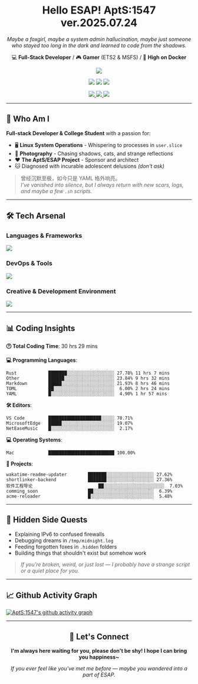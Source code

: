 <div align="center">
  <h1>Hello ESAP! AptS:1547 ver.2025.07.24</h1>
  <p><em>Maybe a foxgirl, maybe a system admin hallucination, maybe just someone who stayed too long in the dark and learned to code from the shadows.</em></p>
  
  <p>
    💻 <strong>Full-Stack Developer</strong> / 🎮 <strong>Gamer</strong> (ETS2 & MSFS) / 🐋 <strong>High on Docker</strong>
  </p>
</div>

<div align="center">
  <p>
    <a href="https://github.com/AptS-1547">
      <img src="https://github-readme-stats.vercel.app/api?username=AptS-1547&show_icons=true&theme=transparent" />
    </a>
  </p>

  <p>
    <img src="https://komarev.com/ghpvc/?username=AptS-1547&color=blue&style=flat-square" />
    <img src="https://img.shields.io/github/followers/AptS-1547?style=flat-square" />
    <img src="https://img.shields.io/github/stars/AptS-1547?style=flat-square" />
  </p>

  <p>
    <a href="https://www.esaps.net/">
      <img src="https://img.shields.io/badge/website-4493f8?style=for-the-badge&logo=About.me&logoColor=white" />
    </a>
    <a href="https://www.esaps.net/feed/">
      <img src="https://img.shields.io/badge/RSS-4493f8?style=for-the-badge&logo=rss&logoColor=white" />
    </a>
    <a href="mailto:apts-1547@esaps.net">
      <img src="https://img.shields.io/badge/Email-4493f8?style=for-the-badge&logo=gmail&logoColor=white" />
    </a>
  </p>
</div>

---

## 🦊 Who Am I

**Full-stack Developer & College Student** with a passion for:
- 🖥️ **Linux System Operations** - Whispering to processes in `user.slice`
- 📸 **Photography** - Chasing shadows, cats, and strange reflections  
- ❤️ **The AptS/ESAP Project** - Sponsor and architect
- 🐱 Diagnosed with incurable adolescent delusions *(don't ask)*

> 曾经沉默至极，如今只是 YAML 格外响亮。  
> *I've vanished into silence, but I always return with new scars, logs, and maybe a few `.sh` scripts.*

---

## 🛠️ Tech Arsenal

### **Languages & Frameworks**
<a href="https://skillicons.dev">
  <img src="https://skillicons.dev/icons?i=py,javascript,typescript,vue,nodejs,php,r,html,css,java,kotlin,go,c,cs,cpp,rust,bash,tailwind" />
</a>

### **DevOps & Tools**
<a href="https://skillicons.dev">
  <img src="https://skillicons.dev/icons?i=docker,git,github,githubactions,jenkins,nginx,cloudflare,workers,grafana,prometheus,sqlite,postgres,mysql,mongodb,redis" />
</a>

### **Creative & Development Environment**
<a href="https://skillicons.dev">
  <img src="https://skillicons.dev/icons?i=vscode,visualstudio,idea,androidstudio,arduino,blender,ps,pr,ae,au" />
</a>

---

## 📊 Coding Insights

<!--START_SECTION:waka-->
**🕐 Total Coding Time**: 30 hrs 29 mins

**💻 Programming Languages**:
```text
Rust            ███████░░░░░░░░░░░░░░░░░░ 27.78% 11 hrs 7 mins
Other           ██████░░░░░░░░░░░░░░░░░░░ 23.84% 9 hrs 32 mins
Markdown        █████░░░░░░░░░░░░░░░░░░░░ 21.93% 8 hrs 46 mins
TOML            ██░░░░░░░░░░░░░░░░░░░░░░░  6.00% 2 hrs 24 mins
YAML            █░░░░░░░░░░░░░░░░░░░░░░░░  4.90% 1 hr 57 mins
```

**🛠️ Editors**:
```text
VS Code         ████████████████████░░░░░ 78.71%
MicrosoftEdge   █████░░░░░░░░░░░░░░░░░░░░ 19.07%
NetEaseMusic    █░░░░░░░░░░░░░░░░░░░░░░░░  2.17%
```

**💻 Operating Systems**:
```text
Mac             █████████████████████████ 100.00%
```

**📂 Projects**:
```text
wakatime-readme-updater        ███████░░░░░░░░░░░░░░░░░░ 27.62%
shortlinker-backend            ███████░░░░░░░░░░░░░░░░░░ 27.36%
软件工程导论                         ██░░░░░░░░░░░░░░░░░░░░░░░  7.03%
comming_soon                   ██░░░░░░░░░░░░░░░░░░░░░░░  6.39%
acme-reloader                  █░░░░░░░░░░░░░░░░░░░░░░░░  5.48%
```

<!--END_SECTION:waka-->

---

## 🌙 Hidden Side Quests

- Explaining IPv6 to confused firewalls
- Debugging dreams in `/tmp/midnight.log`  
- Feeding forgotten foxes in `.hidden` folders
- Building things that shouldn't exist but somehow work

> *If you're broken, weird, or just lost — I probably have a strange script or a quiet place for you.*

---

## 📈 Github Activity Graph

[![AptS:1547's github activity graph](https://github-readme-activity-graph.vercel.app/graph?username=AptS-1547&theme=react-dark)](https://github.com/AptS-1547)

---

<div align="center">
  <h2>🤝 Let's Connect</h2>
  <p><strong>I'm always here waiting for you, please don't be shy! I hope I can bring you happiness~</strong></p>
  
  <em>If you ever feel like you've met me before — maybe you wandered into a part of ESAP.</em>
</div>
